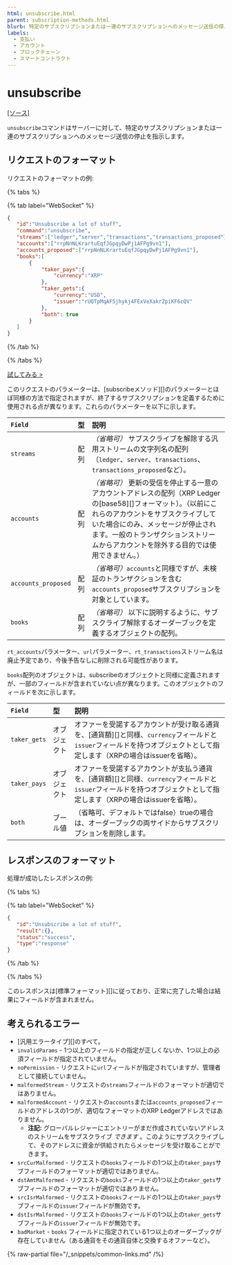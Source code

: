 ```yaml
---
html: unsubscribe.html
parent: subscription-methods.html
blurb: 特定のサブスクリプションまたは一連のサブスクリプションへのメッセージ送信の停止を指示します。
labels:
  - 支払い
  - アカウント
  - ブロックチェーン
  - スマートコントラクト
---
```

# unsubscribe
[[ソース]](https://github.com/XRPLF/rippled/blob/master/src/ripple/rpc/handlers/Unsubscribe.cpp "Source")

`unsubscribe`コマンドはサーバーに対して、特定のサブスクリプションまたは一連のサブスクリプションへのメッセージ送信の停止を指示します。

## リクエストのフォーマット
リクエストのフォーマットの例:

{% tabs %}

{% tab label="WebSocket" %}
```json
{
   "id":"Unsubscribe a lot of stuff",
   "command":"unsubscribe",
   "streams":["ledger","server","transactions","transactions_proposed"],
   "accounts":["rrpNnNLKrartuEqfJGpqyDwPj1AFPg9vn1"],
   "accounts_proposed":["rrpNnNLKrartuEqfJGpqyDwPj1AFPg9vn1"],
   "books":[
       {
           "taker_pays":{
               "currency":"XRP"
           },
           "taker_gets":{
               "currency":"USD",
               "issuer":"rUQTpMqAF5jhykj4FExVeXakrZpiKF6cQV"
           },
           "both": true
       }
   ]
}
```
{% /tab %}

{% /tabs %}

[試してみる >](/resources/dev-tools/websocket-api-tool#unsubscribe)

このリクエストのパラメーターは、[subscribeメソッド][]のパラメーターとほぼ同様の方法で指定されますが、終了するサブスクリプションを定義するために使用される点が異なります。これらのパラメーターを以下に示します。

| `Field`             | 型  | 説明                                    |
|:--------------------|:------|:-----------------------------------------------|
| `streams`           | 配列 | _（省略可）_ サブスクライブを解除する汎用ストリームの文字列名の配列（`ledger`、`server`、`transactions`、`transactions_proposed`など）。 |
| `accounts`          | 配列 | _（省略可）_ 更新の受信を停止する一意のアカウントアドレスの配列（XRP Ledgerの[base58][]フォーマット）。（以前にこれらのアカウントをサブスクライブしていた場合にのみ、メッセージが停止されます。一般のトランザクションストリームからアカウントを除外する目的では使用できません。） |
| `accounts_proposed` | 配列 | _（省略可）_`accounts`と同様ですが、未検証のトランザクションを含む`accounts_proposed`サブスクリプションを対象としています。 |
| `books`             | 配列 | _（省略可）_ 以下に説明するように、サブスクライブ解除するオーダーブックを定義するオブジェクトの配列。 |

`rt_accounts`パラメーター、`url`パラメーター、`rt_transactions`ストリーム名は廃止予定であり、今後予告なしに削除される可能性があります。

`books`配列のオブジェクトは、subscribeのオブジェクトと同様に定義されますが、一部のフィールドが含まれていない点が異なります。このオブジェクトのフィールドを次に示します。

| `Field`      | 型    | 説明                                         |
|:-------------|:--------|:----------------------------------------------------|
| `taker_gets` | オブジェクト  | オファーを受諾するアカウントが受け取る通貨を、[通貨額][]と同様、`currency`フィールドと`issuer`フィールドを持つオブジェクトとして指定します（XRPの場合はissuerを省略）。 |
| `taker_pays` | オブジェクト  | オファーを受諾するアカウントが支払う通貨を、[通貨額][]と同様、`currency`フィールドと`issuer`フィールドを持つオブジェクトとして指定します（XRPの場合はissuerを省略）。 |
| `both`       | ブール値 | （省略可、デフォルトではfalse）trueの場合は、オーダーブックの両サイドからサブスクリプションを削除します。 |

## レスポンスのフォーマット

処理が成功したレスポンスの例:

{% tabs %}

{% tab label="WebSocket" %}
```json
{
   "id":"Unsubscribe a lot of stuff",
   "result":{},
   "status":"success",
   "type":"response"
}
```
{% /tab %}

{% /tabs %}

このレスポンスは[標準フォーマット][]に従っており、正常に完了した場合は結果にフィールドが含まれません。

## 考えられるエラー

* [汎用エラータイプ][]のすべて。
* `invalidParams` - 1つ以上のフィールドの指定が正しくないか、1つ以上の必須フィールドが指定されていません。
* `noPermission` - リクエストに`url`フィールドが指定されていますが、管理者として接続していません。
* `malformedStream` - リクエストの`streams`フィールドのフォーマットが適切ではありません。
* `malformedAccount` - リクエストの`accounts`または`accounts_proposed`フィールドのアドレスの1つが、適切なフォーマットのXRP Ledgerアドレスではありません。
    * **注記:** グローバルレジャーにエントリーがまだ作成されていないアドレスのストリームをサブスクライブ _できます_ 。このようにサブスクライブして、そのアドレスに資金が供給されたらメッセージを受け取ることができます。
* `srcCurMalformed` - リクエストの`books`フィールドの1つ以上の`taker_pays`サブフィールドのフォーマットが適切ではありません。
* `dstAmtMalformed` - リクエストの`books`フィールドの1つ以上の`taker_gets`サブフィールドのフォーマットが適切ではありません。
* `srcIsrMalformed` - リクエストの`books`フィールドの1つ以上の`taker_pays`サブフィールドの`issuer`フィールドが無効です。
* `dstIsrMalformed` - リクエストの`books`フィールドの1つ以上の`taker_gets`サブフィールドの`issuer`フィールドが無効です。
* `badMarket` - `books` フィールドに指定されている1つ以上のオーダーブックが存在していません（ある通貨をその通貨自体と交換するオファーなど）。

{% raw-partial file="/_snippets/common-links.md" /%}
